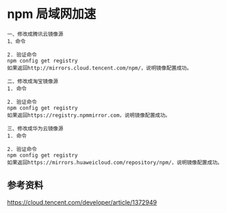 # npm 局域网加速

```
一、修改成腾讯云镜像源
1、命令

2. 验证命令
npm config get registry
如果返回http://mirrors.cloud.tencent.com/npm/，说明镜像配置成功。

二、修改成淘宝镜像源
1. 命令

2. 验证命令
npm config get registry
如果返回https://registry.npmmirror.com，说明镜像配置成功。

三、修改成华为云镜像源
1. 命令

2. 验证命令
npm config get registry
如果返回https://mirrors.huaweicloud.com/repository/npm/，说明镜像配置成功。
```

## 参考资料

https://cloud.tencent.com/developer/article/1372949

